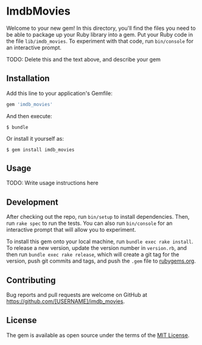 # ImdbMovies

Welcome to your new gem! In this directory, you'll find the files you need to be able to package up your Ruby library into a gem. Put your Ruby code in the file `lib/imdb_movies`. To experiment with that code, run `bin/console` for an interactive prompt.

TODO: Delete this and the text above, and describe your gem

## Installation

Add this line to your application's Gemfile:

```ruby
gem 'imdb_movies'
```

And then execute:

    $ bundle

Or install it yourself as:

    $ gem install imdb_movies

## Usage

TODO: Write usage instructions here

## Development

After checking out the repo, run `bin/setup` to install dependencies. Then, run `rake spec` to run the tests. You can also run `bin/console` for an interactive prompt that will allow you to experiment.

To install this gem onto your local machine, run `bundle exec rake install`. To release a new version, update the version number in `version.rb`, and then run `bundle exec rake release`, which will create a git tag for the version, push git commits and tags, and push the `.gem` file to [rubygems.org](https://rubygems.org).

## Contributing

Bug reports and pull requests are welcome on GitHub at https://github.com/[USERNAME]/imdb_movies.

## License

The gem is available as open source under the terms of the [MIT License](https://opensource.org/licenses/MIT).
